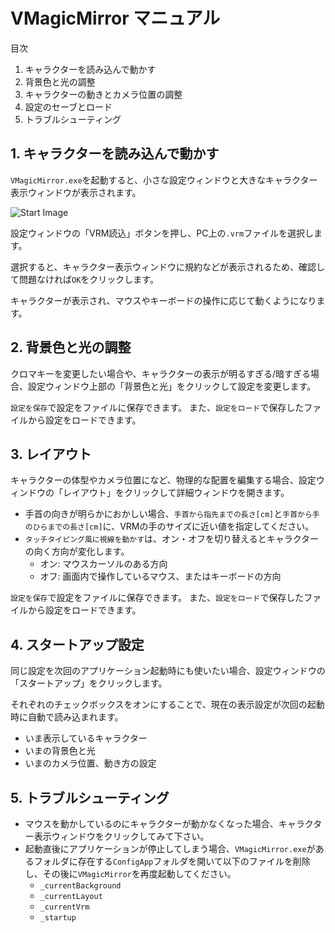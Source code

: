 
# VMagicMirror マニュアル

目次

1. キャラクターを読み込んで動かす
2. 背景色と光の調整
3. キャラクターの動きとカメラ位置の調整
4. 設定のセーブとロード
5. トラブルシューティング

## 1. キャラクターを読み込んで動かす

`VMagicMirror.exe`を起動すると、小さな設定ウィンドウと大きなキャラクター表示ウィンドウが表示されます。

![Start Image](https://github.com/malaybaku/VMagicMirror/blob/master/doc/pic/started.png)

設定ウィンドウの「VRM読込」ボタンを押し、PC上の`.vrm`ファイルを選択します。

選択すると、キャラクター表示ウィンドウに規約などが表示されるため、確認して問題なければ`OK`をクリックします。

キャラクターが表示され、マウスやキーボードの操作に応じて動くようになります。


## 2. 背景色と光の調整

クロマキーを変更したい場合や、キャラクターの表示が明るすぎる/暗すぎる場合、設定ウィンドウ上部の「背景色と光」をクリックして設定を変更します。

`設定を保存`で設定をファイルに保存できます。
また、`設定をロード`で保存したファイルから設定をロードできます。

## 3. レイアウト

キャラクターの体型やカメラ位置になど、物理的な配置を編集する場合、設定ウィンドウの「レイアウト」をクリックして詳細ウィンドウを開きます。

* 手首の向きが明らかにおかしい場合、`手首から指先までの長さ[cm]`と`手首から手のひらまでの長さ[cm]`に、VRMの手のサイズに近い値を指定してください。
* `タッチタイピング風に視線を動かす`は、オン・オフを切り替えるとキャラクターの向く方向が変化します。
    * オン: マウスカーソルのある方向
    * オフ: 画面内で操作しているマウス、またはキーボードの方向


`設定を保存`で設定をファイルに保存できます。
また、`設定をロード`で保存したファイルから設定をロードできます。


## 4. スタートアップ設定

同じ設定を次回のアプリケーション起動時にも使いたい場合、設定ウィンドウの「スタートアップ」をクリックします。

それぞれのチェックボックスをオンにすることで、現在の表示設定が次回の起動時に自動で読み込まれます。

* いま表示しているキャラクター
* いまの背景色と光
* いまのカメラ位置、動き方の設定

## 5. トラブルシューティング

* マウスを動かしているのにキャラクターが動かなくなった場合、キャラクター表示ウィンドウをクリックしてみて下さい。
* 起動直後にアプリケーションが停止してしまう場合、`VMagicMirror.exe`があるフォルダに存在する`ConfigApp`フォルダを開いて以下のファイルを削除し、その後に`VMagicMirror`を再度起動してください。
    + `_currentBackground`
    + `_currentLayout`
    + `_currentVrm`
    + `_startup`
